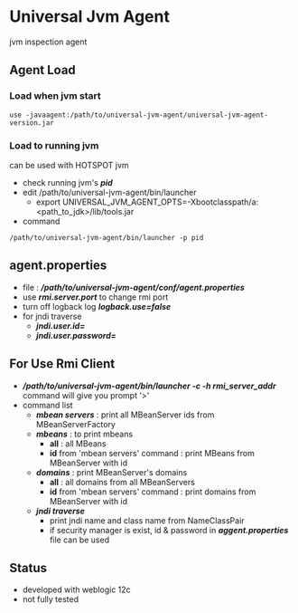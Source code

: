 # Universal Jvm Agent

jvm inspection agent

## Agent Load

### Load when jvm start

```
use -javaagent:/path/to/universal-jvm-agent/universal-jvm-agent-version.jar
```
### Load to running jvm

can be used with HOTSPOT jvm

* check running jvm's ___pid___
* edit /path/to/universal-jvm-agent/bin/launcher
    * export UNIVERSAL_JVM_AGENT_OPTS=-Xbootclasspath/a:<path_to_jdk>/lib/tools.jar
* command
```
/path/to/universal-jvm-agent/bin/launcher -p pid
```

## agent.properties

* file :  ___/path/to/universal-jvm-agent/conf/agent.properties___
* use ___rmi.server.port___ to change rmi port
* turn off logback log ___logback.use=false___
* for jndi traverse 
    * ___jndi.user.id=___
    * ___jndi.user.password=___
    
## For Use Rmi Client

* ___/path/to/universal-jvm-agent/bin/launcher -c -h rmi_server_addr___ command will give you prompt '>'
* command list
    * ___mbean servers___ : print all MBeanServer ids from MBeanServerFactory
    * ___mbeans___ : to print mbeans
        * __all__ : all MBeans
        * __id__ from 'mbean servers'  command : print MBeans from MBeanServer with id
    * ___domains___ : print MBeanServer's domains
        * __all__ : all domains from all MBeanServers
        * __id__ from 'mbean servers'  command : print domains from MBeanServer with id
    * ___jndi traverse___
        * print jndi name and class name from NameClassPair
        * if security manager is exist, id & password in ___aggent.properties___ file can be used

## Status

* developed with weblogic 12c
* not fully tested
